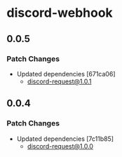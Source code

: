 # discord-webhook

## 0.0.5

### Patch Changes

- Updated dependencies [671ca06]
  - discord-request@1.0.1

## 0.0.4

### Patch Changes

- Updated dependencies [7c11b85]
  - discord-request@1.0.0
